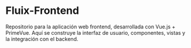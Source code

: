 # Fluix-Frontend
Repositorio para la aplicación web frontend, desarrollada con Vue.js + PrimeVue. Aquí se construye la interfaz de usuario, componentes, vistas y la integración con el backend.
